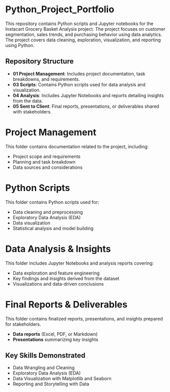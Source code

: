# Python_Project_Portfolio
This repository contains Python scripts and Jupyter notebooks for the Instacart Grocery Basket Analysis project. The project focuses on customer segmentation, sales trends, and purchasing behavior using data analytics. The project covers data cleaning, exploration, visualization, and reporting using Python.

## **Repository Structure**
- **01 Project Management**: Includes project documentation, task breakdowns, and requirements.
- **03 Scripts**: Contains Python scripts used for data analysis and visualization.
- **04 Analysis**: Includes Jupyter Notebooks and reports detailing insights from the data.
- **05 Sent to Client**: Final reports, presentations, or deliverables shared with stakeholders.

# Project Management

This folder contains documentation related to the project, including:
- Project scope and requirements
- Planning and task breakdown
- Data sources and considerations

# Python Scripts

This folder contains Python scripts used for:
- Data cleaning and preprocessing
- Exploratory Data Analysis (EDA)
- Data visualization
- Statistical analysis and model building

# Data Analysis & Insights

This folder includes Jupyter Notebooks and analysis reports covering:
- Data exploration and feature engineering
- Key findings and insights derived from the dataset
- Visualizations and data-driven conclusions

# Final Reports & Deliverables

This folder contains finalized reports, presentations, and insights prepared for stakeholders.
- **Data reports** (Excel, PDF, or Markdown)
- **Presentations** summarizing key insights

## **Key Skills Demonstrated**
- Data Wrangling and Cleaning
- Exploratory Data Analysis (EDA)
- Data Visualization with Matplotlib and Seaborn
- Reporting and Storytelling with Data
